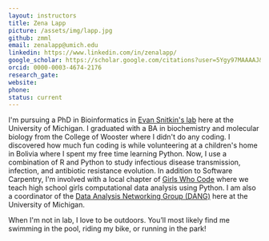 ```yaml
---
layout: instructors
title: Zena Lapp
picture: /assets/img/lapp.jpg
github: zmml
email: zenalapp@umich.edu
linkedin: https://www.linkedin.com/in/zenalapp/
google_scholar: https://scholar.google.com/citations?user=5Ygy97MAAAAJ&hl=en
orcid: 0000-0003-4674-2176
research_gate:
website:
phone:
status: current
---
```


I'm pursuing a PhD in Bioinformatics in [Evan Snitkin's lab](https://thesnitkinlab.com/) here at the University of Michigan. I graduated with a BA in biochemistry and molecular biology from the College of Wooster where I didn't do any coding. I discovered how much fun coding is while volunteering at a children's home in Bolivia where I spent my free time learning Python. Now, I use a combination of R and Python to study infectious disease transmission, infection, and antibiotic resistance evolution. In addition to Software Carpentry, I'm involved with a local chapter of [Girls Who Code](http://umich.edu/~girlswc/) where we teach high school girls computational data analysis using Python. I am also a coordinator of the [Data Analysis Networking Group (DANG)](https://um-dang.github.io/) here at the University of Michigan.

When I'm not in lab, I love to be outdoors. You’ll most likely find me swimming in the pool, riding my bike, or running in the park!
